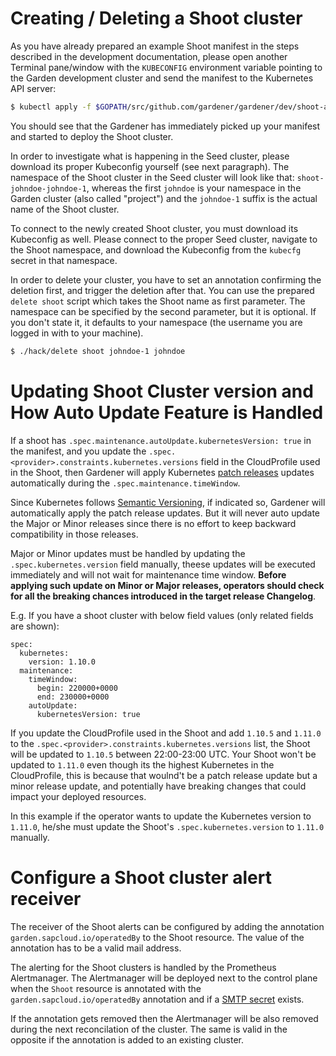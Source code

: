 # Creating / Deleting a Shoot cluster

As you have already prepared an example Shoot manifest in the steps described in the development documentation, please open another Terminal pane/window with the `KUBECONFIG` environment variable pointing to the Garden development cluster and send the manifest to the Kubernetes API server:

```bash
$ kubectl apply -f $GOPATH/src/github.com/gardener/gardener/dev/shoot-aws.yaml
```

You should see that the Gardener has immediately picked up your manifest and started to deploy the Shoot cluster.

In order to investigate what is happening in the Seed cluster, please download its proper Kubeconfig yourself (see next paragraph). The namespace of the Shoot cluster in the Seed cluster will look like that: `shoot-johndoe-johndoe-1`, whereas the first `johndoe` is your namespace in the Garden cluster (also called "project") and the `johndoe-1` suffix is the actual name of the Shoot cluster.

To connect to the newly created Shoot cluster, you must download its Kubeconfig as well. Please connect to the proper Seed cluster, navigate to the Shoot namespace, and download the Kubeconfig from the `kubecfg` secret in that namespace.

In order to delete your cluster, you have to set an annotation confirming the deletion first, and trigger the deletion after that. You can use the prepared `delete shoot` script which takes the Shoot name as first parameter. The namespace can be specified by the second parameter, but it is optional. If you don't state it, it defaults to your namespace (the username you are logged in with to your machine).

```bash
$ ./hack/delete shoot johndoe-1 johndoe
```

# Updating Shoot Cluster version and How Auto Update Feature is Handled

If a shoot has `.spec.maintenance.autoUpdate.kubernetesVersion: true` in the manifest, and you update the `.spec.<provider>.constraints.kubernetes.versions` field in the CloudProfile used in the Shoot, then Gardener will apply Kubernetes [patch releases](https://github.com/kubernetes/community/blob/master/contributors/design-proposals/release/versioning.md#patch-releases) updates automatically during the `.spec.maintenance.timeWindow`.

Since Kubernetes follows [Semantic Versioning](http://semver.org/), if indicated so, Gardener will automatically apply the patch release updates. But it will never auto update the Major or Minor releases since there is no effort to keep backward compatibility in those releases.

Major or Minor updates must be handled by updating the `.spec.kubernetes.version` field manually, theese updates will be executed immediately and will not wait for maintenance time window. **Before applying such update on Minor or Major releases, operators should check for all the breaking chances introduced in the target release Changelog**.

E.g. If you have a shoot cluster with below field values (only related fields are shown):

```
spec:
  kubernetes:
    version: 1.10.0
  maintenance:
    timeWindow:
      begin: 220000+0000
      end: 230000+0000
    autoUpdate:
      kubernetesVersion: true
```

If you update the CloudProfile used in the Shoot and add `1.10.5` and `1.11.0` to the `.spec.<provider>.constraints.kubernetes.versions` list, the Shoot will be updated to `1.10.5` between 22:00-23:00 UTC. Your Shoot won't be updated to `1.11.0` even though its the highest Kubernetes in the CloudProfile, this is because that woulnd't be a patch release update but a minor release update, and potentially have breaking changes that could impact your deployed resources.

In this example if the operator wants to update the Kubernetes version to `1.11.0`, he/she must update the Shoot's `.spec.kubernetes.version` to `1.11.0` manually.

# Configure a Shoot cluster alert receiver
The receiver of the Shoot alerts can be configured by adding the annotation `garden.sapcloud.io/operatedBy` to the Shoot resource. The value of the annotation has to be a valid mail address.

The alerting for the Shoot clusters is handled by the Prometheus Alertmanager. The Alertmanager will be deployed next to the control plane when the `Shoot` resource is annotated with the `garden.sapcloud.io/operatedBy` annotation and if a [SMTP secret](../deployment/configuration.md) exists.

If the annotation gets removed then the Alertmanager will be also removed during the next reconcilation of the cluster. The same is valid in the opposite if the annotation is added to an existing cluster.